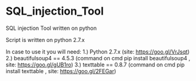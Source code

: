 # SQL_injection_Tool
SQL injection Tool written on python


Script is written on python 2.7.x

In case to use it you will need:
1.) Python 2.7.x  (site: https://goo.gl/VrJsqt)
2.) beautifulsoup4 == 4.5.3 (command on cmd pip install beautifulsoup4 , site: https://goo.gl/gUB1ro)
3.) texttable == 0.8.7 (command on cmd pip install texttable , site: https://goo.gl/2FEGar)
